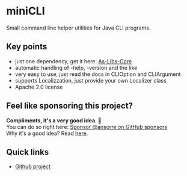 # miniCLI

Small command line helper utilities for Java CLI programs. 

## Key points

 * just one dependency, get it here: [As-Libs-Core](https://github.com/ansorre/As-Libs-Core)   
 * automatic handling of -help, -version and the like  
 * very easy to use, just read the docs in CLIOption and CLIArgument
 * supports Localizzation, just provide your own Localizer class 
 * Apache 2.0 license
 
## Feel like sponsoring this project?  
**Compliments, it's a very good idea. 🤗**    
You can do so right here: [Sponsor @ansorre on GitHub sponsors](https://github.com/sponsors/ansorre)  
Why it's a good idea? Read [here](https://ansorre.github.io/sponsor/).    

## Quick links

 * [Github project](https://github.com/ansorre/miniCLI)

